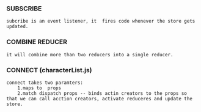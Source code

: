 ### SUBSCRIBE
    subcribe is an event listener, it  fires code whenever the store gets updated.

### COMBINE REDUCER
    it will combine more than two reducers into a single reducer.

### CONNECT (characterList.js)
    connect takes two paramters:  
        1.maps to  props 
        2.match dispatch props -- binds actin creators to the props so that we can call acction creators, activate reduceres and update the store.
